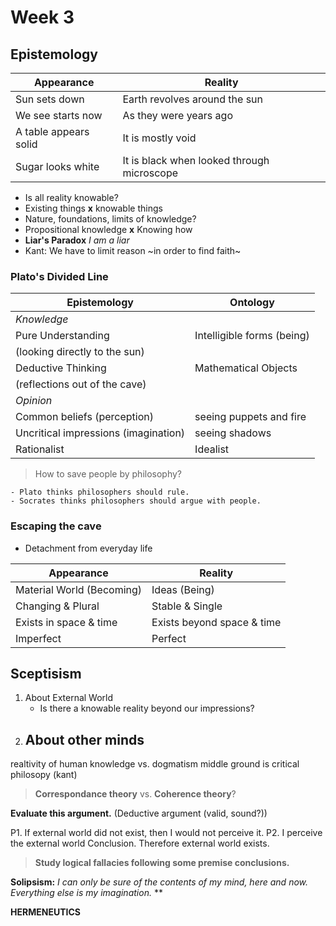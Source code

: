 # Week 3

## Epistemology

Appearance | Reality
--- | ---
Sun sets down | Earth revolves around the sun
We see starts now | As they were years ago
A table appears solid | It is mostly void
Sugar looks white | It is black when looked through microscope

- Is all reality knowable?
- Existing things **x** knowable things
- Nature, foundations, limits of knowledge?
- Propositional knowledge **x** Knowing how
- **Liar's Paradox** *I am a liar*
- Kant: We have to limit reason ~in order to find faith~

### Plato's Divided Line
**Epistemology** | **Ontology**
--- | ---
_Knowledge_ |
Pure Understanding | Intelligible forms (being)
(looking directly to the sun) |
Deductive Thinking | Mathematical Objects
(reflections out of the cave) |
_Opinion_ | 
Common beliefs (perception) | seeing puppets and fire
Uncritical impressions (imagination) | seeing shadows
Rationalist | Idealist

> How to save people by philosophy?
    
    - Plato thinks philosophers should rule.
    - Socrates thinks philosophers should argue with people.

### Escaping the cave
- Detachment from everyday life

**Appearance** | **Reality**
--- | ---
Material World (Becoming) | Ideas (Being)
Changing & Plural | Stable & Single
Exists in space & time | Exists beyond space & time
Imperfect | Perfect

## Sceptisism
1. About External World
    - Is there a knowable reality beyond our impressions?
2. About other minds
    - 

realtivity of human knowledge vs. dogmatism
middle ground is critical philosopy (kant)

> **Correspondance theory** vs. **Coherence theory**?

**Evaluate this argument.** (Deductive argument (valid, sound?))

P1. If external world did not exist, then I would not perceive it.
P2. I perceive the external world
Conclusion. Therefore external world exists.

> **Study logical fallacies following some premise conclusions.**

**Solipsism:** _I can only be sure of the contents of my mind, here and now. Everything else is my imagination._
**

**HERMENEUTICS**